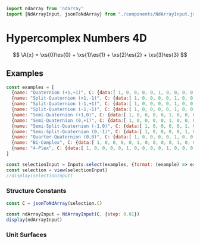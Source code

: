 <div style="display:none">
$$
\newcommand{\I}[1]{#1}
\newcommand{\K}[1]{#1}
\newcommand{\A}[1]{\mathbf{#1}}
\newcommand{\scalars}[2][]{\K{#2}\I{#1}}
\newcommand{\versors}[2][]{\A{#2}\I{#1}}
\newcommand{\xs}[1]{\scalars[^{#1}]{x}}
\newcommand{\ys}[1]{\scalars[^{#1}]{y}}
\newcommand{\zs}[1]{\scalars[^{#1}]{z}}
\newcommand{\es}[1]{\versors[_{#1}]{e}}
\newcommand{\fs}[1]{\versors[_{#1}]{f}}
\newcommand{\Xs}[2]{\scalars[_{#1}^{#2}]{X}}
\newcommand{\Ys}[2]{\scalars[_{#1}^{#2}]{Y}}
\newcommand{\Zs}[2]{\scalars[_{#1}^{#2}]{Z}}
\newcommand{\Cs}[3]{\scalars[_{#1#2}^{#3}]{C}}
$$
</div>

```js
import ndarray from 'ndarray'
import {NdArrayInput, jsonToNdArray} from "./components/NdArrayInput.js"
```

# Hypercomplex Numbers 4D

$$
\A{x} = \xs{0}\es{0} + \xs{1}\es{1} + \xs{2}\es{2} + \xs{3}\es{3}
$$

## Examples

```js
const examples = [
  {name: "Quaternion (+1,+1)", C: {data:[ 1, 0, 0, 0, 0, 1, 0, 0, 0, 0, 1, 0, 0, 0, 0, 1, 0, 1, 0, 0, -1, 0, 0, 0, 0, 0, 0, 1, 0, 0, -1, 0, 0, 0, 1, 0, 0, 0, 0, -1, -1, 0, 0, 0, 0, 1, 0, 0, 0, 0, 0, 1, 0, 0, 1, 0, 0, -1, 0, 0, -1, 0, 0, 0 ], shape:[4,4,4]}},
  {name: "Split-Quaternion (+1,-1)", C: {data:[ 1, 0, 0, 0, 0, 1, 0, 0, 0, 0, 1, 0, 0, 0, 0, 1, 0, 1, 0, 0, -1, 0, 0, 0, 0, 0, 0, 1, 0, 0, -1, 0, 0, 0, 1, 0, 0, 0, 0, -1, 1, 0, 0, 0, 0, -1, 0, 0, 0, 0, 0, 1, 0, 0, 1, 0, 0, 1, 0, 0, 1, 0, 0, 0 ], shape:[4,4,4]}},
  {name: "Split-Quaternion (-1,+1)", C: {data:[ 1, 0, 0, 0, 0, 1, 0, 0, 0, 0, 1, 0, 0, 0, 0, 1, 0, 1, 0, 0, 1, 0, 0, 0, 0, 0, 0, 1, 0, 0, 1, 0, 0, 0, 1, 0, 0, 0, 0, -1, -1, 0, 0, 0, 0, 1, 0, 0, 0, 0, 0, 1, 0, 0, -1, 0, 0, -1, 0, 0, 1, 0, 0, 0 ], shape:[4,4,4]}},
  {name: "Split-Quaternion (-1,-1)", C: {data:[ 1, 0, 0, 0, 0, 1, 0, 0, 0, 0, 1, 0, 0, 0, 0, 1, 0, 1, 0, 0, 1, 0, 0, 0, 0, 0, 0, 1, 0, 0, 1, 0, 0, 0, 1, 0, 0, 0, 0, -1, 1, 0, 0, 0, 0, -1, 0, 0, 0, 0, 0, 1, 0, 0, -1, 0, 0, 1, 0, 0, -1, 0, 0, 0 ], shape:[4,4,4]}},
  {name: "Semi-Quaternion (+1,0)", C: {data:[ 1, 0, 0, 0, 0, 1, 0, 0, 0, 0, 1, 0, 0, 0, 0, 1, 0, 1, 0, 0, -1, 0, 0, 0, 0, 0, 0, 1, 0, 0, -1, 0, 0, 0, 1, 0, 0, 0, 0, -1, 0, 0, 0, 0, 0, 0, 0, 0, 0, 0, 0, 1, 0, 0, 1, 0, 0, 0, 0, 0, 0, 0, 0, 0 ], shape:[4,4,4]}},
  {name: "Semi-Quaternion (0,+1)", C: {data:[ 1, 0, 0, 0, 0, 1, 0, 0, 0, 0, 1, 0, 0, 0, 0, 1, 0, 1, 0, 0, 0, 0, 0, 0, 0, 0, 0, 1, 0, 0, 0, 0, 0, 0, 1, 0, 0, 0, 0, -1, -1, 0, 0, 0, 0, 1, 0, 0, 0, 0, 0, 1, 0, 0, 0, 0, 0, -1, 0, 0, 0, 0, 0, 0 ], shape:[4,4,4]}},
  {name: "Semi-Split-Quaternion (-1,0)", C: {data:[ 1, 0, 0, 0, 0, 1, 0, 0, 0, 0, 1, 0, 0, 0, 0, 1, 0, 1, 0, 0, 1, 0, 0, 0, 0, 0, 0, 1, 0, 0, 1, 0, 0, 0, 1, 0, 0, 0, 0, -1, 0, 0, 0, 0, 0, 0, 0, 0, 0, 0, 0, 1, 0, 0, -1, 0, 0, 0, 0, 0, 0, 0, 0, 0 ], shape:[4,4,4]}},
  {name: "Semi-Split-Quaternion (0,-1)", C: {data:[ 1, 0, 0, 0, 0, 1, 0, 0, 0, 0, 1, 0, 0, 0, 0, 1, 0, 1, 0, 0, 0, 0, 0, 0, 0, 0, 0, 1, 0, 0, 0, 0, 0, 0, 1, 0, 0, 0, 0, -1, 1, 0, 0, 0, 0, -1, 0, 0, 0, 0, 0, 1, 0, 0, 0, 0, 0, 1, 0, 0, 0, 0, 0, 0 ], shape:[4,4,4]}},
  {name: "Quarter-Quaternion (0,0)", C: {data:[ 1, 0, 0, 0, 0, 1, 0, 0, 0, 0, 1, 0, 0, 0, 0, 1, 0, 1, 0, 0, 0, 0, 0, 0, 0, 0, 0, 1, 0, 0, 0, 0, 0, 0, 1, 0, 0, 0, 0, -1, 0, 0, 0, 0, 0, 0, 0, 0, 0, 0, 0, 1, 0, 0, 0, 0, 0, 0, 0, 0, 0, 0, 0, 0 ], shape:[4,4,4]}},
  {name: "Bi-Complex", C: {data:[ 1, 0, 0, 0, 0, 1, 0, 0, 0, 0, 1, 0, 0, 0, 0, 1, 0, 1, 0, 0, -1, 0, 0, 0, 0, 0, 0, 1, 0, 0, -1, 0, 0, 0, 1, 0, 0, 0, 0, 1, -1, 0, 0, 0, 0, -1, 0, 0, 0, 0, 0, 1, 0, 0, -1, 0, 0, -1, 0, 0, 1, 0, 0, 0 ], shape:[4,4,4]}},
  {name: "4-Plex", C: {data:[ 1, 0, 0, 0, 0, 1, 0, 0, 0, 0, 1, 0, 0, 0, 0, 1, 0, 1, 0, 0, 0, 0, 1, 0, 0, 0, 0, 1, 1, 0, 0, 0, 0, 0, 1, 0, 0, 0, 0, 1, 1, 0, 0, 0, 0, 1, 0, 0, 0, 0, 0, 1, 1, 0, 0, 0, 0, 1, 0, 0, 0, 0, 1, 0 ], shape:[4,4,4]}}, 
]

const selectionInput = Inputs.select(examples, {format: (example) => example.name, label: "Select Example"})
const selection = view(selectionInput)
//display(selectionInput)
```

### Structure Constants

```js
const C = jsonToNdArray(selection.C)
```

```js
const ndArrayInput = NdArrayInput(C, {step: 0.01})
display(ndArrayInput)
```

### Unit Surfaces

